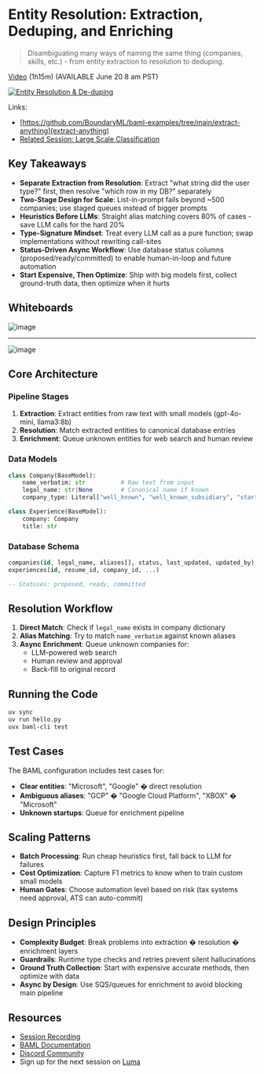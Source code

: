 
# Entity Resolution: Extraction, Deduping, and Enriching

> Disambiguating many ways of naming the same thing (companies, skills, etc.) - from entity extraction to resolution to deduping.

[Video](https://youtu.be/niR896pQWOQ) (1h15m) (AVAILABLE June 20 8 am PST)

[![Entity Resolution & De-duping](https://img.youtube.com/vi/niR896pQWOQ/0.jpg)](https://www.youtube.com/watch?v=niR896pQWOQ)

Links:

- [https://github.com/BoundaryML/baml-examples/tree/main/extract-anything](extract-anything)
- [Related Session: Large Scale Classification](../2025-03-31-large-scale-classification/)

## Key Takeaways

- **Separate Extraction from Resolution**: Extract "what string did the user type?" first, then resolve "which row in my DB?" separately
- **Two-Stage Design for Scale**: List-in-prompt fails beyond ~500 companies; use staged queues instead of bigger prompts
- **Heuristics Before LLMs**: Straight alias matching covers 80% of cases - save LLM calls for the hard 20%
- **Type-Signature Mindset**: Treat every LLM call as a pure function; swap implementations without rewriting call-sites
- **Status-Driven Async Workflow**: Use database status columns (proposed/ready/committed) to enable human-in-loop and future automation
- **Start Expensive, Then Optimize**: Ship with big models first, collect ground-truth data, then optimize when it hurts

## Whiteboards

![image](https://github.com/user-attachments/assets/f5d14eda-445e-4e04-bf4b-589ca437a409)

* * *

![image](https://github.com/user-attachments/assets/6460b1fd-2780-4985-865c-45ecd9510a1d)


## Core Architecture

### Pipeline Stages
1. **Extraction**: Extract entities from raw text with small models (gpt-4o-mini, llama3:8b)
2. **Resolution**: Match extracted entities to canonical database entries
3. **Enrichment**: Queue unknown entities for web search and human review

### Data Models
```python
class Company(BaseModel):
    name_verbatim: str          # Raw text from input
    legal_name: str|None        # Canonical name if known
    company_type: Literal["well_known", "well_known_subsidiary", "startup"]

class Experience(BaseModel):
    company: Company
    title: str
```

### Database Schema
```sql
companies(id, legal_name, aliases[], status, last_updated, updated_by)
experiences(id, resume_id, company_id, ...)

-- Statuses: proposed, ready, committed
```

## Resolution Workflow

1. **Direct Match**: Check if `legal_name` exists in company dictionary
2. **Alias Matching**: Try to match `name_verbatim` against known aliases
3. **Async Enrichment**: Queue unknown companies for:
   - LLM-powered web search
   - Human review and approval
   - Back-fill to original record

## Running the Code

```bash
uv sync
uv run hello.py
uvx baml-cli test
```

## Test Cases

The BAML configuration includes test cases for:
- **Clear entities**: "Microsoft", "Google" � direct resolution
- **Ambiguous aliases**: "GCP" � "Google Cloud Platform", "XBOX" � "Microsoft"
- **Unknown startups**: Queue for enrichment pipeline

## Scaling Patterns

- **Batch Processing**: Run cheap heuristics first, fall back to LLM for failures
- **Cost Optimization**: Capture F1 metrics to know when to train custom small models  
- **Human Gates**: Choose automation level based on risk (tax systems need approval, ATS can auto-commit)

## Design Principles

- **Complexity Budget**: Break problems into extraction � resolution � enrichment layers
- **Guardrails**: Runtime type checks and retries prevent silent hallucinations  
- **Ground Truth Collection**: Start with expensive accurate methods, then optimize with data
- **Async by Design**: Use SQS/queues for enrichment to avoid blocking main pipeline

## Resources

- [Session Recording](https://youtu.be/niR896pQWOQ)
- [BAML Documentation](https://docs.boundaryml.com/)
- [Discord Community](https://www.boundaryml.com/discord)
- Sign up for the next session on [Luma](https://lu.ma/baml)
